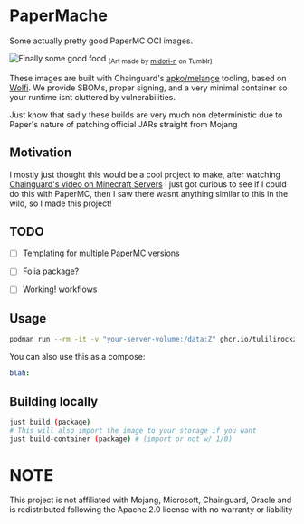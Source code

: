 # PaperMache

Some actually pretty good PaperMC OCI images.

![Finally some good food](https://64.media.tumblr.com/e02c5bfb47338a49e6e9228475869fc7/tumblr_pah89p3xWV1tn6k7ro1_1280.pnj)
<sub>(Art made by [midori-n](https://www.tumblr.com/midori-n) on Tumblr)</sub>

These images are built with Chainguard's
[apko/melange](https://edu.chainguard.dev/open-source/build-tools/melange/getting-started-with-melange/)
tooling, based on [Wolfi](https://github.com/wolfi-dev). We provide SBOMs,
proper signing, and a very minimal container so your runtime isnt cluttered by
vulnerabilities.

Just know that sadly these builds are very much non deterministic due to
Paper's nature of patching official JARs straight from Mojang

## Motivation

I mostly just thought this would be a cool project to make, after watching
[Chainguard's video on Minecraft Servers](https://www.youtube.com/watch?v=q6I0JC3h06U)
I just got curious to see if I could do this with PaperMC, then I saw there wasnt
anything similar to this in the wild, so I made this project!

## TODO
- [ ] Templating for multiple PaperMC versions
- [ ] Folia package?
- [ ] Working! workflows


## Usage

```bash
podman run --rm -it -v "your-server-volume:/data:Z" ghcr.io/tulilirockz/paper:1.24.1

```

You can also use this as a compose:
```yaml
blah:

```

## Building locally
```bash
just build (package)
# This will also import the image to your storage if you want
just build-container (package) # (import or not w/ 1/0)
```

# NOTE

This project is not affiliated with Mojang, Microsoft, Chainguard, Oracle and
is redistributed following the Apache 2.0 license with no warranty or liability

